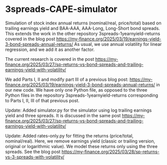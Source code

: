 # 3spreads-CAPE-simulator
Simulation of stock index annual returns (nominal/real, price/total) based on trailing earnings yield and BAA-AAA, AAA-Long, Long-Short bond spreads. This extends the work in the other repository 3spreads-1yearnyield-returns covered in the blog post https://my-finance.org/2025/03/19/earnings-yield-3-bond-spreads-annual-returns/ As usual, we use annual volatility for linear regression, and we add it as another factor. 

The current research is covered in the post https://my-finance.org/2025/03/27/sp-returns-vs-bond-spreads-and-trailing-earnings-yield-with-volatility/ 

We add Parts I, II and modify part III of a previous blog post: https://my-finance.org/2025/03/19/earnings-yield-3-bond-spreads-annual-returns/ in our new code. We have only one Python file, as opposed to the three Python files in the repository 3spreads-1yearnyield-returns corresponding to Parts I, II, III of that previous post.

Update: Added simulator.py for the simulator using log trailing earnings yield and three spreads. It is discussed in the same post https://my-finance.org/2025/03/27/sp-returns-vs-bond-spreads-and-trailing-earnings-yield-with-volatility/

Update: Added rates-only.py for fitting the returns (price/total, nominal/real). Here, we remove earnings yield (classic or trailing version, original or logarithmic value). We model these returns only using the three spreads. See the blog post https://my-finance.org/2025/03/28/sp-returns-vs-3-spreads-with-volatility/
